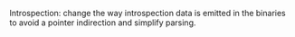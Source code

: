 Introspection: change the way introspection data is emitted in the binaries to avoid a pointer indirection and simplify parsing.